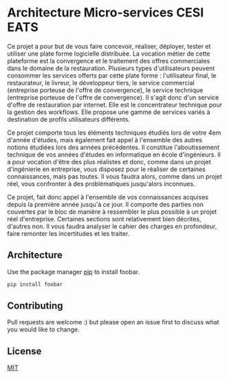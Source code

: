 # Architecture Micro-services CESI EATS

Ce projet a pour but de vous faire concevoir, réaliser, déployer, tester et utiliser une plate forme logicielle distribuée. La vocation métier de cette plateforme est la convergence et le traitement des offres commerciales dans le domaine de la restauration. Plusieurs types d'utilisateurs peuvent consommer les services offerts par cette plate forme : l'utilisateur final, le restaurateur, le livreur, le développeur tiers, le service commercial (entreprise porteuse de l'offre de convergence), le service technique (entreprise porteuse de l'offre de convergence). Il s'agit donc d'un service d'offre de restauration par internet. Elle est le concentrateur technique pour la gestion des workflows. Elle propose une gamme de services variés à destination de profils utilisateurs différents.

Ce projet comporte tous les éléments techniques étudiés lors de votre 4em d'année d'études, mais également fait appel à l'ensemble des autres notions étudiées lors des années précédentes. Il constitue l'aboutissement technique de vos années d'études en informatique en école d'ingénieurs. Il a pour vocation d'être des plus réalistes et donc, comme dans un projet d'ingénierie en entreprise, vous disposez pour le réaliser de certaines connaissances, mais pas toutes. Il vous faudra alors, comme dans un projet réel, vous confronter à des problématiques jusqu'alors inconnues.

Ce projet, fait donc appel à l'ensemble de vos connaissances acquises depuis la première année jusqu'à ce jour. Il comporte des parties non couvertes par le bloc de manière à ressembler le plus possible à un projet réel d'entreprise. Certaines sections sont relativement bien décrites, d'autres non. Il vous faudra analyser le cahier des charges en profondeur, faire remonter les incertitudes et les traiter.

## Architecture

Use the package manager [pip](https://pip.pypa.io/en/stable/) to install foobar.

```bash
pip install foobar
```


## Contributing

Pull requests are welcome :) but please open an issue first
to discuss what you would like to change.


## License

[MIT](https://choosealicense.com/licenses/mit/)
